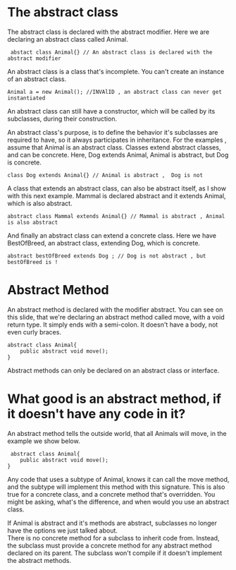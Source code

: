 # The abstract class

The abstract class is declared with the abstract modifier.
Here we are declaring an abstract class called Animal.

     abstact class Animal{} // An abstract class is declared with the abstract modifier 

An abstract class is a class that's incomplete.
You can't create an instance of an abstract class.

    Animal a = new Animal(); //INVAlID , an abstract class can never get instantiated

An abstract class can still have a constructor, which will be called by its subclasses, during their construction.

An abstract class's purpose, is to define the behavior it's subclasses are required to have, so it always participates in inheritance.
For the examples , assume that Animal is an abstract class.
Classes extend abstract classes, and can be concrete.
Here, Dog extends Animal, Animal is abstract, but Dog is concrete.

    class Dog extends Animal{} // Animal is abstract ,  Dog is not 

A class that extends an abstract class, can also be abstract itself, as I show with this next example.
Mammal is declared abstract and it extends Animal, which is also abstract.

    abstract class Mammal extends Animal{} // Mammal is abstract , Animal is also abstract  

And finally an abstract class can extend a concrete class.
Here we have BestOfBreed, an abstract class, extending Dog, which is concrete.

    abstract bestOfBreed extends Dog ; // Dog is not abstract , but bestOfBreed is !


# Abstract Method 

An abstract method is declared with the modifier abstract.
You can see on this slide, that we're declaring an abstract method called move, with a void return type.
It simply ends with a semi-colon.
It doesn't have a body, not even curly braces.

    abstract class Animal{
        public abstract void move();
    }

Abstract methods can only be declared on an abstract class or interface.

# What good is an abstract method, if it doesn't have any code in it?

An abstract method tells the outside world, that all Animals will move, in the example we show below.

     abstract class Animal{
        public abstract void move();
    }

Any code that uses a subtype of Animal, knows it can call the move method, and the subtype will implement this method with this signature.
This is also true for a concrete class, and a concrete method that's overridden.
You might be asking, what's the difference, and when would you use an abstract class.

If Animal is abstract and it's methods are abstract, subclasses no longer have the options we just talked about.  
There is no concrete method for a subclass to inherit code from.
Instead, the subclass must provide a concrete method for any abstract method declared on its parent.
The subclass won't compile if it doesn't implement the abstract methods.



